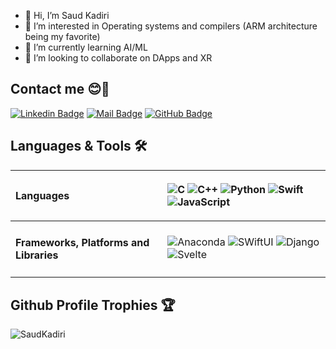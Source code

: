 - 👋 Hi, I’m Saud Kadiri
- 👀 I’m interested in Operating systems and compilers (ARM architecture being my favorite)
- 🌱 I’m currently learning AI/ML
- 💞️ I’m looking to collaborate on DApps and XR

## Contact me 😊💛
[![Linkedin Badge](https://img.shields.io/badge/-Linkedin-0e76a8?style=flat&labelColor=white&logo=linkedin&logoColor=0e76a8)](https://www.linkedin.com/in/saudkadiri)
[![Mail Badge](https://img.shields.io/badge/-Gmail-c0392b?style=flat&labelColor=white&logo=gmail&logoColor=c0392b)](mailto:saudkadiri@gmail.com)
[![GitHub Badge](https://img.shields.io/badge/-GitHub-black?style=flat&labelColor=white&logo=github&logoColor=black)](https://github.com/saudkadiri)


## Languages & Tools 🛠
| <h4 align="left">Languages</h4> | <p align="left">![C](https://img.shields.io/badge/c-%2300599C.svg?style=for-the-badge&logo=c&logoColor=white) ![C++](https://img.shields.io/badge/c++-%2300599C.svg?style=for-the-badge&logo=c%2B%2B&logoColor=white) ![Python](https://img.shields.io/badge/python-3670A0?style=for-the-badge&logo=python&logoColor=ffdd54) ![Swift](https://img.shields.io/badge/swift-%23E34F26.svg?style=for-the-badge&logo=swift&logoColor=white)  ![JavaScript](https://img.shields.io/badge/javascript-%23323330.svg?style=for-the-badge&logo=javascript&logoColor=%23F7DF1E) </p> |
|---------|----------------------------------|
| <h4 align="left">Frameworks, Platforms and Libraries</h4> | ![Anaconda](https://img.shields.io/badge/Anaconda-%2344A833.svg?style=for-the-badge&logo=anaconda&logoColor=white) ![SWiftUI](https://img.shields.io/badge/swift-000000?style=for-the-badge&logo=swift&logoColor=06187b) ![Django](https://img.shields.io/badge/django-%23092E20.svg?style=for-the-badge&logo=django&logoColor=white) ![Svelte](https://img.shields.io/badge/svelte-orange?style=for-the-badge&logo=svelte&logoColor=grey) 


## Github Profile Trophies 🏆
<p align="left"> <img src="https://github-profile-trophy.vercel.app/?username=SaudKadiri&theme=radical&no-frame=false" alt="SaudKadiri" /> </p>
